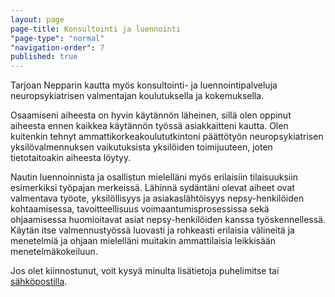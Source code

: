 ```yaml
---
layout: page
page-title: Konsultointi ja luennointi
"page-type": "normal"
"navigation-order": 7
published: true
---
```



Tarjoan Nepparin kautta myös konsultointi- ja luennointipalveluja neuropsykiatrisen valmentajan koulutuksella ja kokemuksella.

Osaamiseni aiheesta on hyvin käytännön läheinen, sillä olen oppinut aiheesta ennen kaikkea käytännön työssä asiakkaitteni kautta. Olen kuitenkin tehnyt ammattikorkeakoulututkintoni päättötyön neuropsykiatrisen yksilövalmennuksen vaikutuksista yksilöiden toimijuuteen, joten tietotaitoakin aiheesta löytyy.

Nautin luennoinnista ja osallistun mielelläni myös erilaisiin tilaisuuksiin esimerkiksi työpajan merkeissä. Lähinnä sydäntäni olevat aiheet ovat valmentava työote, yksilöllisyys ja asiakaslähtöisyys nepsy-henkilöiden kohtaamisessa, tavoitteellisuus voimaantumisprosessissa sekä ohjaamisessa huomioitavat asiat nepsy-henkilöiden kanssa työskennellessä. Käytän itse valmennustyössä luovasti ja rohkeasti erilaisia välineitä ja menetelmiä ja ohjaan mielelläni muitakin ammattilaisia leikkisään menetelmäkokeiluun.

Jos olet kiinnostunut, voit kysyä minulta lisätietoja puhelimitse tai [sähköpostilla](/ota-yhteytta).

